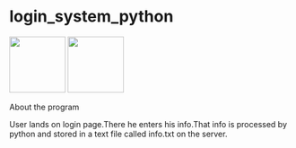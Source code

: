 # login_system_python
<img src="https://cdn.jsdelivr.net/gh/devicons/devicon/icons/python/python-original.svg" height=100 width=100/>
<img src="https://cdn.jsdelivr.net/gh/devicons/devicon/icons/bootstrap/bootstrap-original.svg" height=100 width=100 />
          

About the program

User lands on login page.There he enters his info.That info is processed by python and stored in a text file called info.txt on the server.
